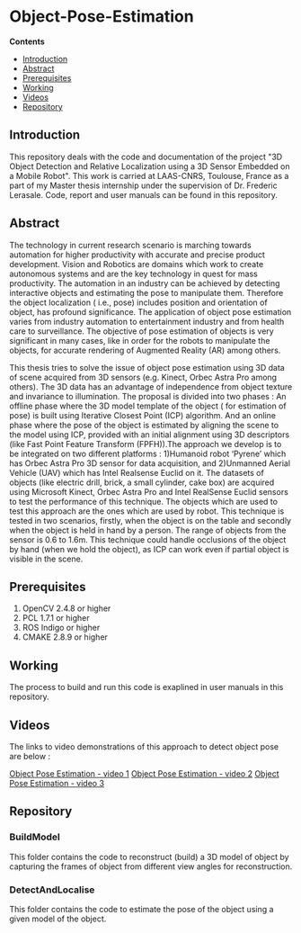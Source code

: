 # Object-Pose-Estimation

**Contents**

* [Introduction](#introduction)
* [Abstract](#abstract)
* [Prerequisites](#prerequisites)
* [Working](#working)
* [Videos](#videos)
* [Repository](#repository)

## Introduction

This repository deals with the code and documentation of the project "3D Object Detection and Relative Localization using a 3D Sensor Embedded on a Mobile Robot".
This work is carried at LAAS-CNRS, Toulouse, France as a part of my Master thesis internship under the supervision of Dr. Frederic Lerasale. 
Code, report and user manuals can be found in this repository.

## Abstract

The technology in current research scenario is marching towards automation for higher productivity with accurate and precise product development. Vision and Robotics are domains which work to create autonomous systems and are the key technology in quest for mass productivity. The automation in an industry can be achieved by detecting interactive objects and estimating the pose to manipulate them. Therefore the object localization ( i.e., pose) includes position and orientation of object, has profound significance. The application of object pose estimation varies from industry automation to entertainment industry and from health care to surveillance. The objective of pose estimation of objects is very significant in many cases, like in order for the robots to manipulate the objects, for accurate rendering of Augmented Reality (AR) among others.

This thesis tries to solve the issue of object pose estimation using 3D data of scene acquired from 3D sensors (e.g. Kinect, Orbec Astra Pro among others). The 3D data has an advantage of independence from object texture and invariance to illumination. The proposal is divided into two phases : An offline phase where the 3D model template of the object ( for estimation of pose) is built using Iterative Closest Point (ICP) algorithm. And an online phase where the pose of the object is estimated by aligning the scene to the model using ICP, provided with an initial alignment using 3D descriptors (like Fast Point Feature Transform (FPFH)).The approach we develop is to be integrated on two different platforms : 1)Humanoid robot ‘Pyrene’ which has Orbec Astra Pro 3D sensor for data acquisition, and 2)Unmanned Aerial Vehicle (UAV) which has Intel Realsense Euclid on it. The datasets of objects (like electric drill, brick, a small cylinder, cake box) are acquired using Microsoft Kinect, Orbec Astra Pro and Intel RealSense Euclid sensors to test the performance of this technique. The objects which are used to test this approach are the ones which are used by robot. This technique is tested in two scenarios, firstly, when the object is on the table and secondly when the object is held in hand by a person. The range of objects from the sensor is 0.6 to 1.6m. This technique could handle occlusions of the object by hand (when we hold the object), as ICP can work even if partial object is visible in the scene.

## Prerequisites

1. OpenCV 2.4.8 or higher
2. PCL 1.7.1 or higher
3. ROS Indigo or higher
4. CMAKE 2.8.9 or higher

## Working

The process to build and run this code is exaplined in user manuals in this repository.

## Videos

The links to video demonstrations of this approach to detect object pose are below : 

[Object Pose Estimation - video 1](https://www.youtube.com/watch?v=LivS3UBn4nI&feature=youtu.be)
[Object Pose Estimation - video 2](https://www.youtube.com/watch?v=cyvhGSBhMF0&feature=youtu.be)
[Object Pose Estimation - video 3](https://www.youtube.com/watch?v=DN2KgeTQbuE&feature=youtu.be)


## Repository

### BuildModel

This folder contains the code to reconstruct (build) a 3D model of object by capturing the frames of object from different view angles for reconstruction.

### DetectAndLocalise

This folder contains the code to estimate the pose of the object using a given model of the object.
